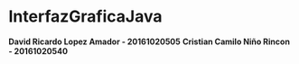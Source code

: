 # InterfazGraficaJava

**David Ricardo Lopez Amador - 20161020505**
**Cristian Camilo Niño Rincon - 20161020540**
